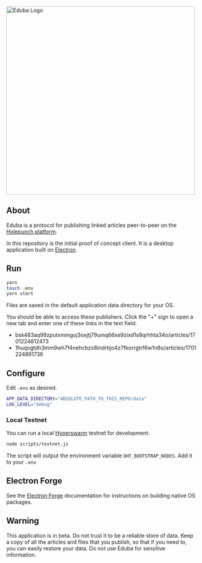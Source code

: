 <picture>
    <source
        media="(prefers-color-scheme: light)"
        srcset="https://github.com/rhythnic/eduba/assets/8162640/57c04d5d-f65a-4e45-931a-36ed5ea35cff"
    >
    <source
        media="(prefers-color-scheme: dark)"
        srcset="https://github.com/rhythnic/eduba/assets/8162640/cbe7b56e-31ba-49a2-a28a-7d25e1d8a586"
    >
    <img
        alt="Eduba Logo"
        width="500px"
        src="https://github.com/rhythnic/eduba/assets/8162640/57c04d5d-f65a-4e45-931a-36ed5ea35cff">
</picture>

## About
Eduba is a protocol for publishing linked articles peer-to-peer on the [Holepunch platform][holepunch].

In this repository is the initial proof of concept client. It is a desktop application built on [Electron][electron].

## Run

```bash
yarn
touch .env
yarn start
```
Files are saved in the default application data directory for your OS.

You should be able to access these publishers. Click the "+" sign to open a new tab and enter one of these links in the text field.

- bsk483aq99zputxmmguj3oxjtj79umq66xe9zixd1s8qrhhta34o/articles/1701224812473
- 1huqogtdh3mm9wh7f4nehcbzx8indrtijo4z7fkorrgtrf6w1n8o/articles/1701224891736


## Configure
Edit `.env` as desired.

```bash
APP_DATA_DIRECTORY="ABSOLUTE_PATH_TO_THIS_REPO/data"
LOG_LEVEL="debug"
```

### Local Testnet
You can run a local [Hyperswarm][hyperswarm] testnet for development.

```bash
node scripts/testnet.js
```

The script will output the environment variable `DHT_BOOTSTRAP_NODES`.
Add it to your `.env`

## Electron Forge
See the [Electron Forge][electron_forge] documentation for instructions on building native OS packages.

## Warning

This application is in beta. Do not trust it to be a reliable store of data. Keep a copy of all the articles and files that you publish, so that if you need to, you can easily restore your data. Do not use Eduba for sensitive information.

[holepunch]: https://holepunch.to
[electron]: https://electronjs.org
[electron_forge]: https://www.electronforge.io/
[hyperswarm]: https://docs.holepunch.to/building-blocks/hyperswarm
